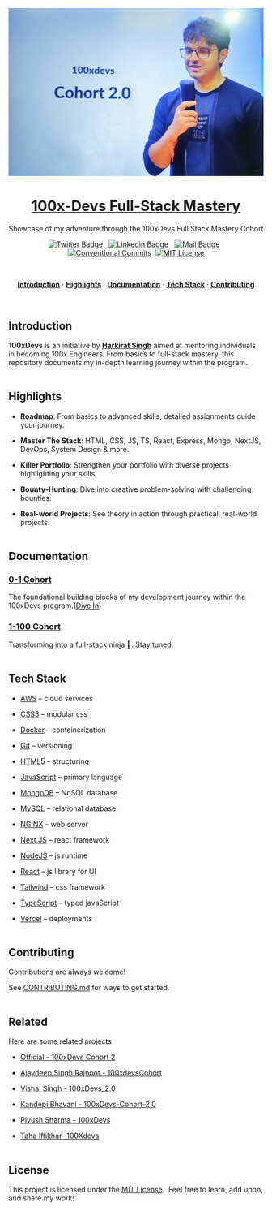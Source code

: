 <a href="https://harkirat.classx.co.in/">
  <p align=center>
    <img width = "600px" alt="Jio Network blocking the view? Network switch reveals the magic!" src="./assets/cohort-2.jpg">
  <p>
  <h1 align="center">100x-Devs Full-Stack Mastery</h1>
</a>

<p align="center">
  Showcase of my adventure through the 100xDevs Full Stack Mastery Cohort
</p>

<div align= "center">

[![Twitter Badge](https://img.shields.io/badge/-@KadlagAkash-1ca0f1?style=flat&labelColor=1ca0f1&logo=twitter&logoColor=white&link=https://twitter.com/KadlagAkash)](https://twitter.com/KadlagAkash) &nbsp; [![Linkedin Badge](https://img.shields.io/badge/-KadlagAkash-0e76a8?style=flat&labelColor=0e76a8&logo=linkedin&logoColor=white)](https://www.linkedin.com/in/kadlagakash/) &nbsp; [![Mail Badge](https://img.shields.io/badge/-akashkadlag14-c0392b?style=flat&labelColor=c0392b&logo=gmail&logoColor=white)](mailto:akashkadlag14@gmail.com) &nbsp; [![Conventional Commits](https://img.shields.io/badge/Conventional%20Commits-1.0.0-%23FE5196?logo=conventionalcommits&logoColor=white)](https://conventionalcommits.org)&nbsp; [![MIT License](https://img.shields.io/badge/License-MIT-green.svg)](https://choosealicense.com/licenses/mit/)

</div>
<br>

<p align="center">
  <a href="#introduction"><strong>Introduction</strong></a> ·
  <a href="#highlights"><strong>Highlights</strong></a> ·
  <a href="#documentation"><strong>Documentation</strong></a> ·
  <a href="#tech-stack"><strong>Tech Stack</strong></a> ·
  <a href="#contributing"><strong>Contributing</strong></a>
</p>
</br>

## Introduction

**100xDevs** is an initiative by **[Harkirat Singh](https://www.youtube.com/@harkirat1)** aimed at mentoring individuals in becoming 100x Engineers. From basics to full-stack mastery, this repository documents my in-depth learning journey within the program.
</br></br>

## Highlights

- **Roadmap**: From basics to advanced skills, detailed assignments guide your journey.

- **Master The Stack**: HTML, CSS, JS, TS, React, Express, Mongo, NextJS, DevOps, System Design & more.

- **Killer Portfolio**: Strengthen your portfolio with diverse projects highlighting your skills.

- **Bounty-Hunting**: Dive into creative problem-solving with challenging bounties.

- **Real-world Projects**: See theory in action through practical, real-world projects.
  </br></br>

## Documentation

### [0-1 Cohort](./0-1/README.md)

The foundational building blocks of my development journey within the 100xDevs program.([Dive In](./0-1/README.md#showcase))

### [1-100 Cohort](./1-100/)

Transforming into a full-stack ninja 🥷: Stay tuned.
</br></br>

## Tech Stack

- [AWS](https://aws.amazon.com/) – cloud services

- [CSS3](https://developer.mozilla.org/en-US/docs/Web/CSS) – modular css

- [Docker](https://www.docker.com/) – containerization

- [Git](https://git-scm.com/) – versioning

- [HTML5](https://developer.mozilla.org/en-US/docs/Web/HTML) – structuring

- [JavaScript](https://developer.mozilla.org/en-US/docs/Web/JavaScript) – primary language

- [MongoDB](https://www.mongodb.com/) – NoSQL database

- [MySQL](https://www.mysql.com/) – relational database

- [NGINX](https://www.nginx.com/) – web server

- [Next.JS](https://nextjs.org/) – react framework

- [NodeJS](https://nodejs.org/) – js runtime

- [React](https://reactjs.org/) – js library for UI

- [Tailwind](https://tailwindcss.com/) – css framework

- [TypeScript](https://www.typescriptlang.org/) – typed javaScript

- [Vercel](https://vercel.com/) – deployments
</br></br>

## Contributing

Contributions are always welcome! 

See [CONTRIBUTING.md](./CONTRIBUTING.md) for ways to get started.
</br></br>


## Related

Here are some related projects

- [Official - 100xDevs Cohort 2](https://github.com/100xdevs-cohort-2/assignments)

- [Ajaydeep Singh Rajpoot - 100xdevsCohort](https://github.com/Ajaydeep123/100xdevsCohort)

- [Vishal Singh - 100xDevs_2.0](https://github.com/vishalsingh2972/100xDevs_2.0)

- [Kandepi Bhavani - 100xDevs-Cohort-2.0](https://github.com/KandepiBhavani23/100xDevs-Cohort-2.0)

- [Piyush Sharma - 100xDevs](https://github.com/piyusharmap/100xDevs)

- [Taha Iftikhar- 100Xdevs](https://github.com/dexter-ifti/100Xdevs)
</br></br>


## License

This project is licensed under the [MIT License](./LICENSE). &nbsp;Feel free to learn, add upon, and share my work!
